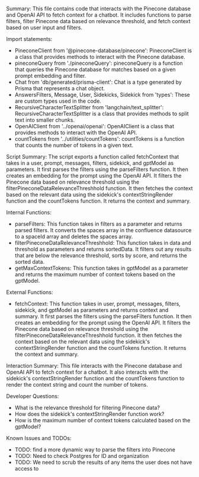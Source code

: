 Summary:
This file contains code that interacts with the Pinecone database and OpenAI API to fetch context for a chatbot. It includes functions to parse filters, filter Pinecone data based on relevance threshold, and fetch context based on user input and filters.

Import statements:
- PineconeClient from '@pinecone-database/pinecone': PineconeClient is a class that provides methods to interact with the Pinecone database.
- pineconeQuery from './pineconeQuery': pineconeQuery is a function that queries the Pinecone database for matches based on a given prompt embedding and filter.
- Chat from 'db/generated/prisma-client': Chat is a type generated by Prisma that represents a chat object.
- AnswersFilters, Message, User, Sidekicks, Sidekick from 'types': These are custom types used in the code.
- RecursiveCharacterTextSplitter from 'langchain/text_splitter': RecursiveCharacterTextSplitter is a class that provides methods to split text into smaller chunks.
- OpenAIClient from '../openai/openai': OpenAIClient is a class that provides methods to interact with the OpenAI API.
- countTokens from '../utilities/countTokens': countTokens is a function that counts the number of tokens in a given text.

Script Summary:
The script exports a function called fetchContext that takes in a user, prompt, messages, filters, sidekick, and gptModel as parameters. It first parses the filters using the parseFilters function. It then creates an embedding for the prompt using the OpenAI API. It filters the Pinecone data based on relevance threshold using the filterPineconeDataRelevanceThreshhold function. It then fetches the context based on the relevant data using the sidekick's contextStringRender function and the countTokens function. It returns the context and summary.

Internal Functions:
- parseFilters: This function takes in filters as a parameter and returns parsed filters. It converts the spaces array in the confluence datasource to a spaceId array and deletes the spaces array.
- filterPineconeDataRelevanceThreshhold: This function takes in data and threshold as parameters and returns sortedData. It filters out any results that are below the relevance threshold, sorts by score, and returns the sorted data.
- getMaxContextTokens: This function takes in gptModel as a parameter and returns the maximum number of context tokens based on the gptModel.

External Functions:
- fetchContext: This function takes in user, prompt, messages, filters, sidekick, and gptModel as parameters and returns context and summary. It first parses the filters using the parseFilters function. It then creates an embedding for the prompt using the OpenAI API. It filters the Pinecone data based on relevance threshold using the filterPineconeDataRelevanceThreshhold function. It then fetches the context based on the relevant data using the sidekick's contextStringRender function and the countTokens function. It returns the context and summary.

Interaction Summary:
This file interacts with the Pinecone database and OpenAI API to fetch context for a chatbot. It also interacts with the sidekick's contextStringRender function and the countTokens function to render the context string and count the number of tokens.

Developer Questions:
- What is the relevance threshold for filtering Pinecone data?
- How does the sidekick's contextStringRender function work?
- How is the maximum number of context tokens calculated based on the gptModel?

Known Issues and TODOs:
- TODO: find a more dynamic way to parse the filters into Pinecone
- TODO: Need to check Postgres for ID and organization
- TODO: We need to scrub the results of any items the user does not have access to